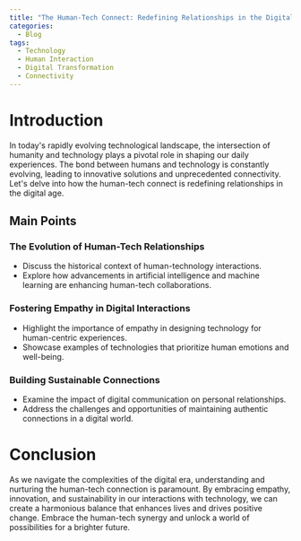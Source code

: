 ```yaml
---
title: "The Human-Tech Connect: Redefining Relationships in the Digital Age"
categories:
  - Blog
tags:
  - Technology
  - Human Interaction
  - Digital Transformation
  - Connectivity
---
```


# Introduction
In today's rapidly evolving technological landscape, the intersection of humanity and technology plays a pivotal role in shaping our daily experiences. The bond between humans and technology is constantly evolving, leading to innovative solutions and unprecedented connectivity. Let's delve into how the human-tech connect is redefining relationships in the digital age.

## Main Points
### The Evolution of Human-Tech Relationships
- Discuss the historical context of human-technology interactions.
- Explore how advancements in artificial intelligence and machine learning are enhancing human-tech collaborations.

### Fostering Empathy in Digital Interactions
- Highlight the importance of empathy in designing technology for human-centric experiences.
- Showcase examples of technologies that prioritize human emotions and well-being.

### Building Sustainable Connections
- Examine the impact of digital communication on personal relationships.
- Address the challenges and opportunities of maintaining authentic connections in a digital world.

# Conclusion
As we navigate the complexities of the digital era, understanding and nurturing the human-tech connection is paramount. By embracing empathy, innovation, and sustainability in our interactions with technology, we can create a harmonious balance that enhances lives and drives positive change. Embrace the human-tech synergy and unlock a world of possibilities for a brighter future.